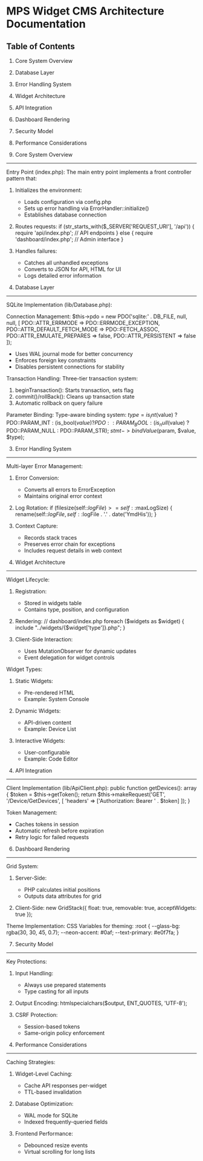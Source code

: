 MPS Widget CMS Architecture Documentation
========================================

Table of Contents
-----------------
1. Core System Overview
2. Database Layer
3. Error Handling System
4. Widget Architecture
5. API Integration
6. Dashboard Rendering
7. Security Model
8. Performance Considerations


1. Core System Overview
-----------------------

Entry Point (index.php):
The main entry point implements a front controller pattern that:

1. Initializes the environment:
   - Loads configuration via config.php
   - Sets up error handling via ErrorHandler::initialize()
   - Establishes database connection

2. Routes requests:
   if (str_starts_with($_SERVER['REQUEST_URI'], '/api')) {
       require 'api/index.php';  // API endpoints
   } else {
       require 'dashboard/index.php';  // Admin interface
   }

3. Handles failures:
   - Catches all unhandled exceptions
   - Converts to JSON for API, HTML for UI
   - Logs detailed error information


2. Database Layer
----------------

SQLite Implementation (lib/Database.php):

Connection Management:
$this->pdo = new PDO('sqlite:' . DB_FILE, null, null, [
    PDO::ATTR_ERRMODE => PDO::ERRMODE_EXCEPTION,
    PDO::ATTR_DEFAULT_FETCH_MODE => PDO::FETCH_ASSOC,
    PDO::ATTR_EMULATE_PREPARES => false,
    PDO::ATTR_PERSISTENT => false
]);

- Uses WAL journal mode for better concurrency
- Enforces foreign key constraints
- Disables persistent connections for stability

Transaction Handling:
Three-tier transaction system:
1. beginTransaction(): Starts transaction, sets flag
2. commit()/rollBack(): Cleans up transaction state
3. Automatic rollback on query failure

Parameter Binding:
Type-aware binding system:
$type = is_int($value) ? PDO::PARAM_INT : 
       (is_bool($value) ? PDO::PARAM_BOOL : 
       (is_null($value) ? PDO::PARAM_NULL : PDO::PARAM_STR);
$stmt->bindValue($param, $value, $type);


3. Error Handling System
------------------------

Multi-layer Error Management:
1. Error Conversion:
   - Converts all errors to ErrorException
   - Maintains original error context

2. Log Rotation:
   if (filesize(self::$logFile) >= self::$maxLogSize) {
       rename(self::$logFile, self::$logFile . '.' . date('YmdHis'));
   }

3. Context Capture:
   - Records stack traces
   - Preserves error chain for exceptions
   - Includes request details in web context


4. Widget Architecture
----------------------

Widget Lifecycle:
1. Registration:
   - Stored in widgets table
   - Contains type, position, and configuration

2. Rendering:
   // dashboard/index.php
   foreach ($widgets as $widget) {
       include "../widgets/{$widget['type']}.php";
   }

3. Client-Side Interaction:
   - Uses MutationObserver for dynamic updates
   - Event delegation for widget controls

Widget Types:
1. Static Widgets:
   - Pre-rendered HTML
   - Example: System Console

2. Dynamic Widgets:
   - API-driven content
   - Example: Device List

3. Interactive Widgets:
   - User-configurable
   - Example: Code Editor


5. API Integration
------------------

Client Implementation (lib/ApiClient.php):
public function getDevices(): array {
    $token = $this->getToken();
    return $this->makeRequest('GET', '/Device/GetDevices', [
        'headers' => ['Authorization: Bearer ' . $token]
    ]);
}

Token Management:
- Caches tokens in session
- Automatic refresh before expiration
- Retry logic for failed requests


6. Dashboard Rendering
----------------------

Grid System:
1. Server-Side:
   - PHP calculates initial positions
   - Outputs data attributes for grid

2. Client-Side:
   new GridStack({
       float: true,
       removable: true,
       acceptWidgets: true
   });

Theme Implementation:
CSS Variables for theming:
:root {
    --glass-bg: rgba(30, 30, 45, 0.7);
    --neon-accent: #0af;
    --text-primary: #e0f7fa;
}


7. Security Model
-----------------

Key Protections:
1. Input Handling:
   - Always use prepared statements
   - Type casting for all inputs

2. Output Encoding:
   htmlspecialchars($output, ENT_QUOTES, 'UTF-8');

3. CSRF Protection:
   - Session-based tokens
   - Same-origin policy enforcement


8. Performance Considerations
----------------------------

Caching Strategies:
1. Widget-Level Caching:
   - Cache API responses per-widget
   - TTL-based invalidation

2. Database Optimization:
   - WAL mode for SQLite
   - Indexed frequently-queried fields

3. Frontend Performance:
   - Debounced resize events
   - Virtual scrolling for long lists